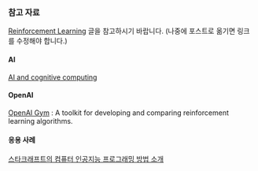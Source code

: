 ### 참고 자료

[Reinforcement Learning](../_draft/2016-12-27-Reinforcement-Learning.md) 글을 참고하시기 바랍니다. (나중에 포스트로 옮기면 링크를 수정해야 합니다.)

#### AI

[AI and cognitive computing](http://www.research.ibm.com/cognitive-computing/)

#### OpenAI

[OpenAI Gym](https://gym.openai.com) : A toolkit for developing and comparing reinforcement learning algorithms.

#### 응용 사례

[스타크래프트의 컴퓨터 인공지능 프로그래밍 방법 소개](http://antiroot.tistory.com/m/19)
